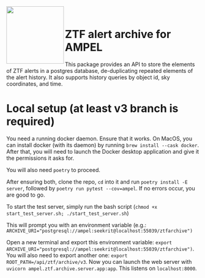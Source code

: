 

<img align="left" src="https://desycloud.desy.de/index.php/s/6gJs9bYBG3tWFDz/preview" width="150" height="150"/>  
<br>

# ZTF alert archive for AMPEL

This package provides an API to store the elements of ZTF alerts in a postgres database, de-duplicating repeated elements of the alert history. It also supports history queries by object id, sky coordinates, and time.

# Local setup (at least v3 branch is required)

You need a running docker daemon. Ensure that it works. On MacOS, you can install docker (with its daemon) by running `brew install --cask docker`. After that, you will need to launch the Docker desktop application and give it the permissions it asks for. 

You will also need `poetry` to proceed.

After ensuring both, clone the repo, `cd` into it and run `poetry install -E server`, followed by `poetry run pytest --cov=ampel`. If no errors occur, you are good to go.

To start the test server, simply run the bash script (`chmod +x start_test_server.sh; ./start_test_server.sh`)

This will prompt you with an environment variable (e.g.: `ARCHIVE_URI="postgresql://ampel:seekrit@localhost:55039/ztfarchive")`

Open a new terminal and export this environment variable: `export ARCHIVE_URI="postgresql://ampel:seekrit@localhost:55039/ztfarchive")`. You will also need to export another one: `export ROOT_PATH=/api/ztf/archive/v3`. Now you can launch the web server with `uvicorn ampel.ztf.archive.server.app:app`. This listens on `localhost:8000`.